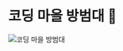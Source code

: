 # 코딩 마을 방범대 🎈

![코딩 마을 방범대](https://github.com/Coding-Village-Protector/.github/assets/102462534/9989d5c0-9db9-4f19-be8f-d7add0279906)
